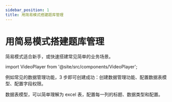 ```yaml
---
sidebar_position: 1
title: 用简易模式搭建题库管理
---
```


# 用简易模式搭建题库管理

简易模式适合新手，或快速搭建常见简单的业务场景。

import VideoPlayer from '@site/src/components/VideoPlayer';

<VideoPlayer relatePath="/docs/tutorial/easy_questions.mp4" />


例如常见的数据管理功能，3 步即可创建成功：创建数据管理功能、配置数据表模型、配置字段权限。

数据表模型，可以简单理解为 excel 表，配置每一列的标题、数据类型和配置。